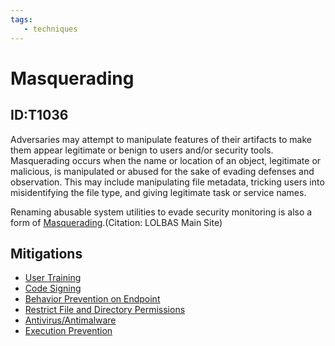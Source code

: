 ```yaml
---
tags:
   - techniques
---
```

# Masquerading
## ID:T1036
Adversaries may attempt to manipulate features of their artifacts to make them appear legitimate or benign to users and/or security tools. Masquerading occurs when the name or location of an object, legitimate or malicious, is manipulated or abused for the sake of evading defenses and observation. This may include manipulating file metadata, tricking users into misidentifying the file type, and giving legitimate task or service names.

Renaming abusable system utilities to evade security monitoring is also a form of [Masquerading](/mitre/techniques/T1036).(Citation: LOLBAS Main Site)
## Mitigations
* [User Training](mitigations/M1017)
* [Code Signing](mitigations/M1045)
* [Behavior Prevention on Endpoint](mitigations/M1040)
* [Restrict File and Directory Permissions](mitigations/M1022)
* [Antivirus/Antimalware](mitigations/M1049)
* [Execution Prevention](mitigations/M1038)
